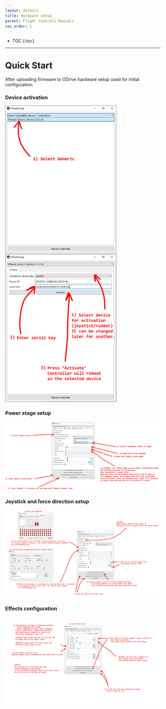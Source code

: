 ```yaml
---
layout: default
title: Hardware setup
parent: Flight Controls Manuals
nav_order: 1
---
```


- TOC
{:toc}

---

# Quick Start

After uploading firmware to ODrive hardware setup used for initial configuration. 

### Device activation
[<img src="../../assets/images/step_1_en.jpg" width="360">](../../assets/images/step_1_en.jpg)
[<img src="../../assets/images/step_2_en.jpg" width="360">](../../assets/images/step_2_en.jpg)

### Power stage setup
[<img src="../../assets/images/step_3_en.jpg" width="720">](../../assets/images/step_3_en.jpg)

### Joystick and force direction setup
[<img src="../../assets/images/step_4_en.jpg" width="720">](../../assets/images/step_4_en.jpg)

### Effects configuration
[<img src="../../assets/images/step_5_en.jpg" width="720">](../../assets/images/step_5_en.jpg)
